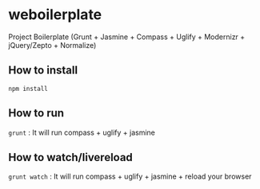 weboilerplate
=============

Project Boilerplate (Grunt + Jasmine + Compass + Uglify + Modernizr + jQuery/Zepto + Normalize)

## How to install

`npm install`

## How to run

`grunt` : It will run compass + uglify + jasmine

## How to watch/livereload

`grunt watch` : It will run compass + uglify + jasmine + reload your browser